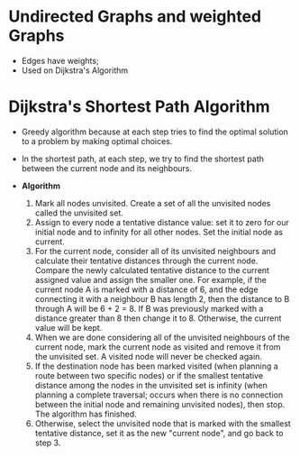 # Undirected Graphs and weighted Graphs

- Edges have weights;
- Used on Dijkstra's Algorithm

# Dijkstra's Shortest Path Algorithm

- Greedy algorithm because at each step tries to find the optimal solution to a problem by making optimal choices.

- In the shortest path, at each step, we try to find the shortest path between the current node and its neighbours.

- **Algorithm**
    1. Mark all nodes unvisited. Create a set of all the unvisited nodes called the unvisited set.
    2. Assign to every node a tentative distance value: set it to zero for our initial node and to infinity for all other nodes. Set the initial node as current.
    3. For the current node, consider all of its unvisited neighbours and calculate their tentative distances through the current node. Compare the newly calculated tentative distance to the current assigned value and assign the smaller one. For example, if the current node A is marked with a distance of 6, and the edge connecting it with a neighbour B has length 2, then the distance to B through A will be 6 + 2 = 8. If B was previously marked with a distance greater than 8 then change it to 8. Otherwise, the current value will be kept.
    4. When we are done considering all of the unvisited neighbours of the current node, mark the current node as visited and remove it from the unvisited set. A visited node will never be checked again.
    5. If the destination node has been marked visited (when planning a route between two specific nodes) or if the smallest tentative distance among the nodes in the unvisited set is infinity (when planning a complete traversal; occurs when there is no connection between the initial node and remaining unvisited nodes), then stop. The algorithm has finished.
    6. Otherwise, select the unvisited node that is marked with the smallest tentative distance, set it as the new "current node", and go back to step 3.